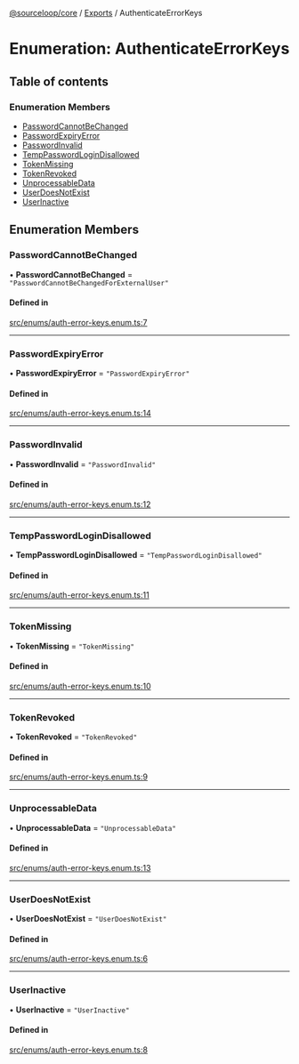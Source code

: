 [@sourceloop/core](../README.md) / [Exports](../modules.md) / AuthenticateErrorKeys

# Enumeration: AuthenticateErrorKeys

## Table of contents

### Enumeration Members

- [PasswordCannotBeChanged](AuthenticateErrorKeys.md#passwordcannotbechanged)
- [PasswordExpiryError](AuthenticateErrorKeys.md#passwordexpiryerror)
- [PasswordInvalid](AuthenticateErrorKeys.md#passwordinvalid)
- [TempPasswordLoginDisallowed](AuthenticateErrorKeys.md#temppasswordlogindisallowed)
- [TokenMissing](AuthenticateErrorKeys.md#tokenmissing)
- [TokenRevoked](AuthenticateErrorKeys.md#tokenrevoked)
- [UnprocessableData](AuthenticateErrorKeys.md#unprocessabledata)
- [UserDoesNotExist](AuthenticateErrorKeys.md#userdoesnotexist)
- [UserInactive](AuthenticateErrorKeys.md#userinactive)

## Enumeration Members

### PasswordCannotBeChanged

• **PasswordCannotBeChanged** = ``"PasswordCannotBeChangedForExternalUser"``

#### Defined in

[src/enums/auth-error-keys.enum.ts:7](https://github.com/sourcefuse/loopback4-microservice-catalog/blob/53060ad88/packages/core/src/enums/auth-error-keys.enum.ts#L7)

___

### PasswordExpiryError

• **PasswordExpiryError** = ``"PasswordExpiryError"``

#### Defined in

[src/enums/auth-error-keys.enum.ts:14](https://github.com/sourcefuse/loopback4-microservice-catalog/blob/53060ad88/packages/core/src/enums/auth-error-keys.enum.ts#L14)

___

### PasswordInvalid

• **PasswordInvalid** = ``"PasswordInvalid"``

#### Defined in

[src/enums/auth-error-keys.enum.ts:12](https://github.com/sourcefuse/loopback4-microservice-catalog/blob/53060ad88/packages/core/src/enums/auth-error-keys.enum.ts#L12)

___

### TempPasswordLoginDisallowed

• **TempPasswordLoginDisallowed** = ``"TempPasswordLoginDisallowed"``

#### Defined in

[src/enums/auth-error-keys.enum.ts:11](https://github.com/sourcefuse/loopback4-microservice-catalog/blob/53060ad88/packages/core/src/enums/auth-error-keys.enum.ts#L11)

___

### TokenMissing

• **TokenMissing** = ``"TokenMissing"``

#### Defined in

[src/enums/auth-error-keys.enum.ts:10](https://github.com/sourcefuse/loopback4-microservice-catalog/blob/53060ad88/packages/core/src/enums/auth-error-keys.enum.ts#L10)

___

### TokenRevoked

• **TokenRevoked** = ``"TokenRevoked"``

#### Defined in

[src/enums/auth-error-keys.enum.ts:9](https://github.com/sourcefuse/loopback4-microservice-catalog/blob/53060ad88/packages/core/src/enums/auth-error-keys.enum.ts#L9)

___

### UnprocessableData

• **UnprocessableData** = ``"UnprocessableData"``

#### Defined in

[src/enums/auth-error-keys.enum.ts:13](https://github.com/sourcefuse/loopback4-microservice-catalog/blob/53060ad88/packages/core/src/enums/auth-error-keys.enum.ts#L13)

___

### UserDoesNotExist

• **UserDoesNotExist** = ``"UserDoesNotExist"``

#### Defined in

[src/enums/auth-error-keys.enum.ts:6](https://github.com/sourcefuse/loopback4-microservice-catalog/blob/53060ad88/packages/core/src/enums/auth-error-keys.enum.ts#L6)

___

### UserInactive

• **UserInactive** = ``"UserInactive"``

#### Defined in

[src/enums/auth-error-keys.enum.ts:8](https://github.com/sourcefuse/loopback4-microservice-catalog/blob/53060ad88/packages/core/src/enums/auth-error-keys.enum.ts#L8)
